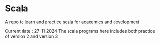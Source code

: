 # Scala
A repo to learn and practice scala for academics and development


Current date : 27-11-2024
The scala programs here includes both practice of version 2 and version 3
